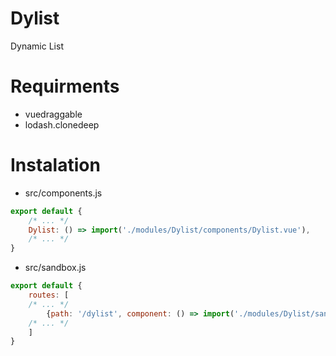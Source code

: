# Dylist

Dynamic List

# Requirments

- vuedraggable
- lodash.clonedeep

# Instalation

- src/components.js
```js
export default {
    /* ... */
    Dylist: () => import('./modules/Dylist/components/Dylist.vue'),
    /* ... */
}
```

- src/sandbox.js
```js
export default {
    routes: [
    /* ... */
        {path: '/dylist', component: () => import('./modules/Dylist/sandbox/DylistSandbox.vue')},
    /* ... */
    ]
}
```

